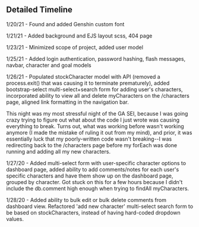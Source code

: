 ## Detailed Timeline

1/20/21 - Found and added Genshin custom font  

1/21/21 - Added background and EJS layout scss, 404 page  

1/23/21 - Minimized scope of project, added user model  

1/25/21 - Added login authentication, password hashing, flash messages, navbar, character and goal models    

1/26/21 - Populated stockCharacter model with API (removed a process.exit() that was causing it to terminate prematurely), added bootstrap-select multi-select+search form for adding user's characters, incorporated ability to view all and delete myCharacters on the /characters page, aligned link formatting in the navigation bar.   

This night was my most stressful night of the GA SEI, because I was going crazy trying to figure out what about the code I just wrote was causing everything to break. Turns out, what was working before wasn't working anymore (I made the mistake of ruling it out from my mind), and prior, it was essentially luck that my poorly-written code wasn't breaking--I was redirecting back to the /characters page before my forEach was done running and adding all my new characters.  

1/27/20 - Added multi-select form with user-specific character options to dashboard page, added ability to add comments/notes for each user's specific characters and have them show up on the dashboard page, grouped by character. Got stuck on this for a few hours because I didn't include the db.comment high enough when trying to findAll myCharacters.  

1/28/20 - Added ability to bulk edit or bulk delete comments from dashboard view. Refactored 'add new character' multi-select search form to be based on stockCharacters, instead of having hard-coded dropdown values.  
